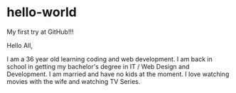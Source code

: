 # hello-world
My first try at GitHub!!!

Hello All,

I am a 36 year old learning coding and web development. I am back in school in getting my bachelor's degree in IT / Web Design and Development. I am married and have no kids at the moment. I love watching movies with the wife and watching TV Series. 

